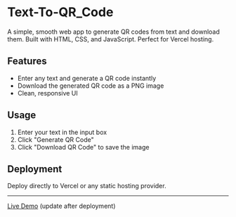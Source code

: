 # Text-To-QR_Code

A simple, smooth web app to generate QR codes from text and download them. Built with HTML, CSS, and JavaScript. Perfect for Vercel hosting.

## Features
- Enter any text and generate a QR code instantly
- Download the generated QR code as a PNG image
- Clean, responsive UI

## Usage
1. Enter your text in the input box
2. Click "Generate QR Code"
3. Click "Download QR Code" to save the image

## Deployment
Deploy directly to Vercel or any static hosting provider.

---

[Live Demo](https://your-vercel-url.vercel.app/) (update after deployment)
